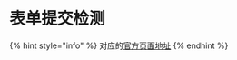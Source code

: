 # 表单提交检测

{% hint style="info" %}
对应的[官方页面地址](https://contributing.bitwarden.com/architecture/deep-dives/autofill/form-submission-detection)
{% endhint %}
